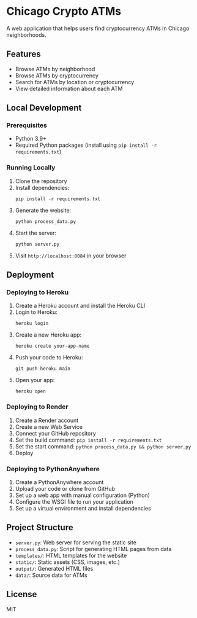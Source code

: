 # Chicago Crypto ATMs

A web application that helps users find cryptocurrency ATMs in Chicago neighborhoods.

## Features

- Browse ATMs by neighborhood
- Browse ATMs by cryptocurrency
- Search for ATMs by location or cryptocurrency
- View detailed information about each ATM

## Local Development

### Prerequisites

- Python 3.9+
- Required Python packages (install using `pip install -r requirements.txt`)

### Running Locally

1. Clone the repository
2. Install dependencies:
   ```
   pip install -r requirements.txt
   ```
3. Generate the website:
   ```
   python process_data.py
   ```
4. Start the server:
   ```
   python server.py
   ```
5. Visit `http://localhost:8084` in your browser

## Deployment

### Deploying to Heroku

1. Create a Heroku account and install the Heroku CLI
2. Login to Heroku:
   ```
   heroku login
   ```
3. Create a new Heroku app:
   ```
   heroku create your-app-name
   ```
4. Push your code to Heroku:
   ```
   git push heroku main
   ```
5. Open your app:
   ```
   heroku open
   ```

### Deploying to Render

1. Create a Render account
2. Create a new Web Service
3. Connect your GitHub repository
4. Set the build command: `pip install -r requirements.txt`
5. Set the start command: `python process_data.py && python server.py`
6. Deploy

### Deploying to PythonAnywhere

1. Create a PythonAnywhere account
2. Upload your code or clone from GitHub
3. Set up a web app with manual configuration (Python)
4. Configure the WSGI file to run your application
5. Set up a virtual environment and install dependencies

## Project Structure

- `server.py`: Web server for serving the static site
- `process_data.py`: Script for generating HTML pages from data
- `templates/`: HTML templates for the website
- `static/`: Static assets (CSS, images, etc.)
- `output/`: Generated HTML files
- `data/`: Source data for ATMs

## License

MIT 